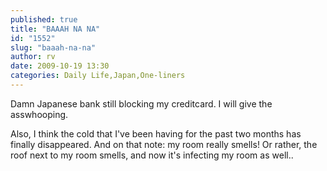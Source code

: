 ```yaml
---
published: true
title: "BAAAH NA NA"
id: "1552"
slug: "baaah-na-na"
author: rv
date: 2009-10-19 13:30
categories: Daily Life,Japan,One-liners
---
```

Damn Japanese bank still blocking my creditcard. I will give the asswhooping.

Also, I think the cold that I've been having for the past two months has finally disappeared. And on that note: my room really smells! Or rather, the roof next to my room smells, and now it's infecting my room as well..